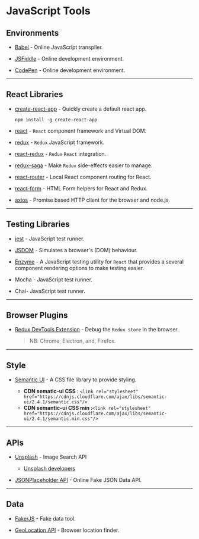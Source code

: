 # JavaScript Tools

## Environments

* [Babel](https://babeljs.io/repl) - Online JavaScript transpiler.

* [JSFiddle](https://jsfiddle.net/) - Online development environment.

* [CodePen](https://codepen.io/) - Online development environment.

---

## React Libraries

* [create-react-app](https://github.com/facebook/create-react-app) - Quickly create a default react app.

    ```
    npm install -g create-react-app
    ```

* [react](https://reactjs.org) - `React` component framework and Virtual DOM.

* [redux](https://redux.js.org) - `Redux` JavaScript framework.

* [react-redux](https://react-redux.js.org/) - `Redux` `React` integration.

* [redux-saga](https://redux-saga.js.org/) - Make `Redux` side-effects easier to manage.

* [react-router](https://reacttraining.com/react-router) - Local React component routing for React.

* [react-form](https://react-form.js.org) - HTML Form helpers for React and Redux.

* [axios](https://github.com/axios/axios) - Promise based HTTP client for the browser and node.js.


---

## Testing Libraries

* [jest](https://jestjs.io/) - JavaScript test runner.

* [JSDOM](https://github.com/jsdom/jsdom) - Simulates a browser's (DOM) behaviour.

* [Enzyme](https://airbnb.io/enzyme/) - A JavaScript testing utility for `React` that provides a several component rendering options to make testing easier. 

* Mocha - JavaScript test runner.

* Chai- JavaScript test runner.

---

## Browser Plugins

* [Redux DevTools Extension](http://extension.remotedev.io/) - Debug the `Redux store` in the browser.
    > NB: Chrome, Electron, and, Firefox.

---

## Style

* [Semantic UI](https://semantic-ui.com/) - A CSS file library to provide styling.

    * __CDN sematic-ui CSS__ : `<link rel="stylesheet" href="https://cdnjs.cloudflare.com/ajax/libs/semantic-ui/2.4.1/semantic.css"/>`
    * __CDN semantic-ui CSS min__ :`<link rel="stylesheet" href="https://cdnjs.cloudflare.com/ajax/libs/semantic-ui/2.4.1/semantic.min.css"/>`

---

## APIs

* [Unsplash](https://unsplash.com/) - Image Search API
    * [Unsplash developers](http://www.unsplash.com/developers)

* [JSONPlaceholder API](https://jsonplaceholder.typicode.com/) - Online Fake JSON Data API.

---

## Data

* [FakerJS](https://github.com/marak/Faker.js/) - Fake data tool.

* [GeoLocation API](https://developer.mozilla.org/en-US/docs/Web/API/Geolocation_API) - Browser location finder.